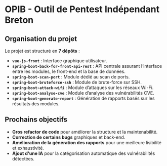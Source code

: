 # OPIB - Outil de Pentest Indépendant Breton

## Organisation du projet

Le projet est structuré en **7 dépôts** :

- **`vue-js-front`** : Interface graphique utilisateur.  
- **`spring-boot-back-for-front-api-rest`** : API centrale assurant l’interface entre les modules, le front-end et la base de données.  
- **`spring-boot-scan-port`** : Module dédié au scan de ports.  
- **`spring-boot-bruteforce-ssh`** : Module de brute-force sur SSH.  
- **`spring-boot-attack-wifi`** : Module d’attaques sur les réseaux Wi-Fi.  
- **`spring-boot-analyse-cve`** : Module d’analyse des vulnérabilités CVE.  
- **`spring-boot-generate-report`** : Génération de rapports basés sur les résultats des modules.  

## Prochains objectifs

- **Gros refactor de code** pour améliorer la structure et la maintenabilité.  
- **Correction de certains bugs** graphiques et back-end.  
- **Amélioration de la génération des rapports** pour une meilleure lisibilité et exhaustivité.  
- **Ajout d'une IA** pour la catégorisation automatique des vulnérabilités détectées.  
